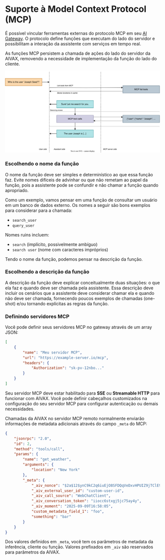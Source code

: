 # Suporte à Model Context Protocol (MCP)

É possível vincular ferramentas externas do protocolo MCP em seu [AI Gateway](/docs/entities/ai-gateways/ai-gateway). O protocolo define funções que executam do lado do servidor e possibilitam a interação da assistente com serviços em tempo real.

As funções MCP persistem a chamada de ações do lado do servidor da AIVAX, removendo a necessidade de implementação da função do lado do cliente.

<img src="/assets/diagrams/mcp-1.drawio.svg">

### Escolhendo o nome da função

O nome da função deve ser simples e determinístico ao que essa função faz. Evite nomes difíceis de advinhar ou que não remetam ao papel da função, pois a assistente pode se confundir e não chamar a função quando apropriado.

Como um exemplo, vamos pensar em uma função de consultar um usuário em um banco de dados externo. Os nomes a seguir são bons exemplos para considerar para a chamada:

- `search_user`
- `query_user`

Nomes ruins incluem:

- `search` (implícito, possivelmente ambíguo)
- `search user` (nome com caracteres impróprios)

Tendo o nome da função, podemos pensar na descrição da função.

### Escolhendo a descrição da função

A descrição da função deve explicar conceitualmente duas situações: o que ela faz e quando deve ser chamada pela assistente. Essa descrição deve incluir os cenários que a assistente deve considerar chamar ela e quando não deve ser chamada, fornecendo poucos exemplos de chamadas (one-shot) e/ou tornando explícitas as regras da função.

### Definindo servidores MCP

Você pode definir seus servidores MCP no gateway através de um array JSON:

```json
[
    {
        "name": "Meu servidor MCP",
        "url": "https://example-server.io/mcp",
        "headers": {
            "Authorization": "sk-pv-12nbo..."
        }
    }
]
```

Seu servidor MCP deve estar habilitado para **SSE** ou **Streamable HTTP** para funcionar com AIVAX. Você pode definir cabeçalhos customizados na configuração do seu servidor MCP para configurar autenticação ou demais necessidades.

Chamadas da AIVAX no servidor MCP remoto normalmente enviarão informações de metadata adicionais através do campo `_meta` do MCP:

```json
{
    "jsonrpc": "2.0",
    "id": 2,
    "method": "tools/call",
    "params": {
        "name": "get_weather",
        "arguments": {
            "location": "New York"
        },
        "_meta": {
            "_aiv_nonce": "$2a$12$ynC9kC2q6iuEjO8SFDQqVeDxvHPUIZ9jTClE91SJo8VYtt/BSJDUG",
            "_aiv_external_user_id": "custom-user-id",
            "_aiv_call_source": "WebChatClient",
            "_aiv_conversation_token": "iiocc6stxgj5jc75ay4y",
            "_aiv_moment": "2025-09-09T16:58:05",
            "custom_metadata_field_1": "foo",
            "something": "bar"
        }
    }
}
```

Dos valores definidos em `_meta`, você tem os parâmetros de metadata da inferência, cliente ou função. Valores prefixados em `_aiv` são reservados para parâmetros da AIVAX.
